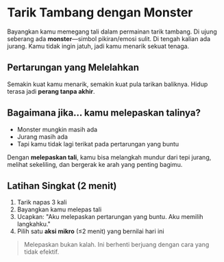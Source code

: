 # Tarik Tambang dengan Monster

Bayangkan kamu memegang tali dalam permainan tarik tambang. Di ujung seberang ada **monster**—simbol pikiran/emosi sulit. Di tengah kalian ada jurang. Kamu tidak ingin jatuh, jadi kamu menarik sekuat tenaga.

## Pertarungan yang Melelahkan

Semakin kuat kamu menarik, semakin kuat pula tarikan baliknya. Hidup terasa jadi **perang tanpa akhir**.

## Bagaimana jika... kamu melepaskan talinya?

- Monster mungkin masih ada
- Jurang masih ada
- Tapi kamu tidak lagi terikat pada pertarungan yang buntu

Dengan **melepaskan tali**, kamu bisa melangkah mundur dari tepi jurang, melihat sekeliling, dan bergerak ke arah yang penting bagimu.

## Latihan Singkat (2 menit)

1. Tarik napas 3 kali
2. Bayangkan kamu melepas tali
3. Ucapkan: "Aku melepaskan pertarungan yang buntu. Aku memilih langkahku."
4. Pilih satu **aksi mikro** (≤2 menit) yang bernilai hari ini

> Melepaskan bukan kalah. Ini berhenti berjuang dengan cara yang tidak efektif.
